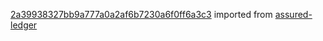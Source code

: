 [2a39938327bb9a777a0a2af6b7230a6f0ff6a3c3](https://github.com/insolar/assured-ledger/commit/2a39938327bb9a777a0a2af6b7230a6f0ff6a3c3) imported from [assured-ledger](https://github.com/insolar/assured-ledger)
